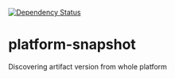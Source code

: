 [![Dependency Status](https://www.versioneye.com/user/projects/573349d2a0ca35004cf77ca2/badge.svg?style=flat)](https://www.versioneye.com/user/projects/573349d2a0ca35004cf77ca2)

# platform-snapshot
Discovering artifact version from whole platform
